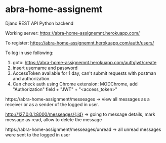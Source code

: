 # abra-home-assignemt
Djano REST API Python backend

Working server:
https://abra-home-assignemnt.herokuapp.com/

To register:
https://abra-home-assignemnt.herokuapp.com/auth/users/

To log in use following:
1. goto: https://abra-home-assignemnt.herokuapp.com/auth/jwt/create
2. insert username and password
3. AccessToken available for 1 day, can't submit requests with postman and authorization. 
4. Can check auth using Chrome extension: MODChrome, add "Authorization" field +  "JWT" + "<access_token>"

https://abra-home-assignment/messeages -> 
view all messages as a receiver or as a sender of the logged in user.

http://127.0.0.1:8000/messeages/{:id} ->
going to message details, mark message as read, allow to delete the message

https://abra-home-assignment/messeages/unread ->
all unread messages were sent to the logged in user

